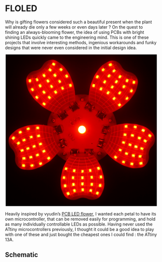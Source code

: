# FLOLED

Why is gifting flowers considered such a beautiful present when the plant will already die only a few weeks or even days later ? On the quest to finding an always-blooming flower, the idea of using PCBs with bright shining LEDs quickly came to the engineering mind. This is one of these projects that involve interesting methods, ingenious workarounds and funky designs that were never even considered in the initial design idea.

<p align="center">
  <img src="https://github.com/potblitd/FLOLED/blob/main/images/FLOLED-night.JPG" width="500" />
</p>

Heavily inspired by vyudin’s [PCB LED flower](https://www.instructables.com/PCB-LED-Flower/), I wanted each petal to have its own microcontroller, that can be removed easily for programming, and hold as many individually controllable LEDs as possible. Having never used the ATtiny microcontrollers previously, I thought it could be a good idea to play with one of these and just bought the cheapest ones I could find : the ATtiny 13A.

## Schematic
